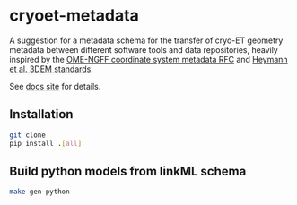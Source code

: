 # cryoet-metadata

A suggestion for a metadata schema for the transfer of cryo-ET geometry metadata between different software tools and 
data repositories, heavily inspired by the [OME-NGFF coordinate system metadata RFC](https://ngff.openmicroscopy.org/rfc/5/index.html) and [Heymann et al. 3DEM standards](https://doi.org/10.1016/j.jsb.2005.06.001). 

See [docs site](https://cryo-et-standards.github.io/cryoet-geometry/) for details.

## Installation

```bash
git clone 
pip install .[all]
```

## Build python models from linkML schema

```bash
make gen-python
```
